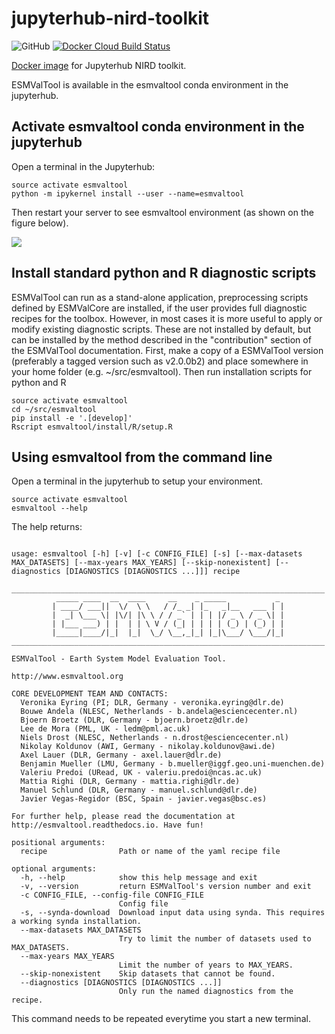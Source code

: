 # jupyterhub-nird-toolkit

![GitHub](https://img.shields.io/github/license/TomasTorsvik/jupyterhub-nird-toolkit)
[![Docker Cloud Build Status](https://img.shields.io/docker/cloud/build/tomastorsvik/nird_jupyterhub-singleuser_esmvaltool)](https://hub.docker.com/r/tomastorsvik/nird_jupyterhub-singleuser_esmvaltool)

[Docker image](https://hub.docker.com/r/tomastorsvik/nird_jupyterhub-singleuser_esmvaltool) for Jupyterhub NIRD toolkit.

ESMValTool is available in the esmvaltool conda environment in the jupyterhub.

## Activate esmvaltool conda environment in the jupyterhub

Open a terminal in the Jupyterhub:

```
source activate esmvaltool
python -m ipykernel install --user --name=esmvaltool
```

Then restart your server to see esmvaltool environment (as shown on the figure below).

![](esmvaltool.png)


## Install standard python and R diagnostic scripts

ESMValTool can run as a stand-alone application, preprocessing scripts defined by ESMValCore are installed, if the user provides full diagnostic recipes for the toolbox. However, in most cases it is more useful to apply or modify existing diagnostic scripts. These are not installed by default, but can be installed by the method described in the "contribution" section of the ESMValTool documentation. First, make a copy of a ESMValTool version (preferably a tagged version such as v2.0.0b2) and place somewhere in your home folder (e.g. ~/src/esmvaltool). Then run installation scripts for python and R

```
source activate esmvaltool
cd ~/src/esmvaltool
pip install -e '.[develop]'
Rscript esmvaltool/install/R/setup.R
```


## Using esmvaltool from the command line

Open a terminal in the jupyterhub to setup your environment.

```
source activate esmvaltool
esmvaltool --help
```

The help returns:

```

usage: esmvaltool [-h] [-v] [-c CONFIG_FILE] [-s] [--max-datasets MAX_DATASETS] [--max-years MAX_YEARS] [--skip-nonexistent] [--diagnostics [DIAGNOSTICS [DIAGNOSTICS ...]]] recipe

______________________________________________________________________
          _____ ____  __  ____     __    _ _____           _
         | ____/ ___||  \/  \ \   / /_ _| |_   _|__   ___ | |
         |  _| \___ \| |\/| |\ \ / / _` | | | |/ _ \ / _ \| |
         | |___ ___) | |  | | \ V / (_| | | | | (_) | (_) | |
         |_____|____/|_|  |_|  \_/ \__,_|_| |_|\___/ \___/|_|
______________________________________________________________________

ESMValTool - Earth System Model Evaluation Tool.

http://www.esmvaltool.org

CORE DEVELOPMENT TEAM AND CONTACTS:
  Veronika Eyring (PI; DLR, Germany - veronika.eyring@dlr.de)
  Bouwe Andela (NLESC, Netherlands - b.andela@esciencecenter.nl)
  Bjoern Broetz (DLR, Germany - bjoern.broetz@dlr.de)
  Lee de Mora (PML, UK - ledm@pml.ac.uk)
  Niels Drost (NLESC, Netherlands - n.drost@esciencecenter.nl)
  Nikolay Koldunov (AWI, Germany - nikolay.koldunov@awi.de)
  Axel Lauer (DLR, Germany - axel.lauer@dlr.de)
  Benjamin Mueller (LMU, Germany - b.mueller@iggf.geo.uni-muenchen.de)
  Valeriu Predoi (URead, UK - valeriu.predoi@ncas.ac.uk)
  Mattia Righi (DLR, Germany - mattia.righi@dlr.de)
  Manuel Schlund (DLR, Germany - manuel.schlund@dlr.de)
  Javier Vegas-Regidor (BSC, Spain - javier.vegas@bsc.es)

For further help, please read the documentation at
http://esmvaltool.readthedocs.io. Have fun!

positional arguments:
  recipe                Path or name of the yaml recipe file

optional arguments:
  -h, --help            show this help message and exit
  -v, --version         return ESMValTool's version number and exit
  -c CONFIG_FILE, --config-file CONFIG_FILE
                        Config file
  -s, --synda-download  Download input data using synda. This requires a working synda installation.
  --max-datasets MAX_DATASETS
                        Try to limit the number of datasets used to MAX_DATASETS.
  --max-years MAX_YEARS
                        Limit the number of years to MAX_YEARS.
  --skip-nonexistent    Skip datasets that cannot be found.
  --diagnostics [DIAGNOSTICS [DIAGNOSTICS ...]]
                        Only run the named diagnostics from the recipe.
```

This command needs to be repeated everytime you start a new terminal.




